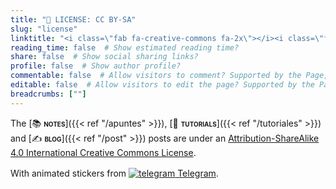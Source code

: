 ```yaml
---
title: "📜 LICENSE: CC BY-SA"
slug: "license"
linktitle: "<i class=\"fab fa-creative-commons fa-2x\"></i><i class=\"fab fa-creative-commons-by fa-2x\"></i><i class=\"fab fa-creative-commons-sa fa-2x\"></i>"
reading_time: false  # Show estimated reading time?
share: false  # Show social sharing links?
profile: false  # Show author profile?
commentable: false  # Allow visitors to comment? Supported by the Page, Post, and Docs content types.
editable: false  # Allow visitors to edit the page? Supported by the Page, Post, and Docs content types.
breadcrumbs: [""]
---
```


The [📚 <span style="font-variant:small-caps;">**notes**</span>]({{< ref "/apuntes" >}}), [🤝 <span style="font-variant:small-caps;">**tutorials**</span>]({{< ref "/tutoriales" >}}) and [✍️ <span style="font-variant:small-caps;">**blog**</span>]({{< ref "/post" >}}) posts are under an [Attribution-ShareAlike 4.0 International Creative Commons License](https://creativecommons.org/licenses/by-sa/4.0/deed.en).

<div align="center" style="margin-bottom: 1rem">
<i class="fab fa-creative-commons fa-2x aria-hidden="true" "></i><i class="fab fa-creative-commons-by fa-2x aria-hidden="true" "></i><i class="fab fa-creative-commons-sa fa-2x aria-hidden="true" "></i>
</div>

With animated stickers from <a href="https://telegram.org/blog/animated-stickers" target="_blank" rel="noopener" title="Telegram"><img draggable="false" class="icon" alt="telegram" src="/icon/telegram.svg"> Telegram</a>.